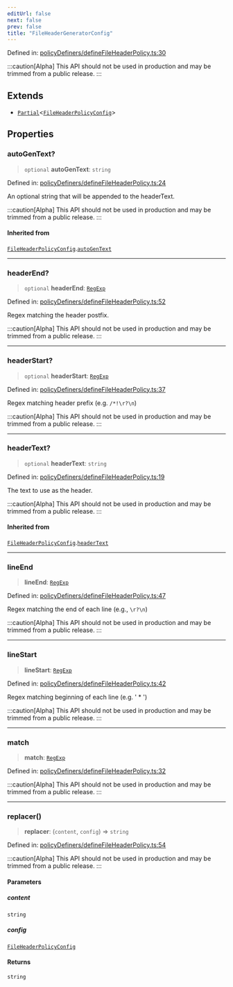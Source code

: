 ```yaml
---
editUrl: false
next: false
prev: false
title: "FileHeaderGeneratorConfig"
---
```


Defined in: [policyDefiners/defineFileHeaderPolicy.ts:30](https://github.com/tylerbutler/tools-monorepo/blob/main/packages/repopo/src/policyDefiners/defineFileHeaderPolicy.ts#L30)

:::caution[Alpha]
This API should not be used in production and may be trimmed from a public release.
:::

## Extends

- [`Partial`](https://www.typescriptlang.org/docs/handbook/utility-types.html#partialtype)\<[`FileHeaderPolicyConfig`](/api/interfaces/fileheaderpolicyconfig/)\>

## Properties

### autoGenText?

> `optional` **autoGenText**: `string`

Defined in: [policyDefiners/defineFileHeaderPolicy.ts:24](https://github.com/tylerbutler/tools-monorepo/blob/main/packages/repopo/src/policyDefiners/defineFileHeaderPolicy.ts#L24)

An optional string that will be appended to the headerText.

:::caution[Alpha]
This API should not be used in production and may be trimmed from a public release.
:::

#### Inherited from

[`FileHeaderPolicyConfig`](/api/interfaces/fileheaderpolicyconfig/).[`autoGenText`](/api/interfaces/fileheaderpolicyconfig/#autogentext)

***

### headerEnd?

> `optional` **headerEnd**: [`RegExp`](https://developer.mozilla.org/docs/Web/JavaScript/Reference/Global_Objects/RegExp)

Defined in: [policyDefiners/defineFileHeaderPolicy.ts:52](https://github.com/tylerbutler/tools-monorepo/blob/main/packages/repopo/src/policyDefiners/defineFileHeaderPolicy.ts#L52)

Regex matching the header postfix.

:::caution[Alpha]
This API should not be used in production and may be trimmed from a public release.
:::

***

### headerStart?

> `optional` **headerStart**: [`RegExp`](https://developer.mozilla.org/docs/Web/JavaScript/Reference/Global_Objects/RegExp)

Defined in: [policyDefiners/defineFileHeaderPolicy.ts:37](https://github.com/tylerbutler/tools-monorepo/blob/main/packages/repopo/src/policyDefiners/defineFileHeaderPolicy.ts#L37)

Regex matching header prefix (e.g. `/*!\r?\n`)

:::caution[Alpha]
This API should not be used in production and may be trimmed from a public release.
:::

***

### headerText?

> `optional` **headerText**: `string`

Defined in: [policyDefiners/defineFileHeaderPolicy.ts:19](https://github.com/tylerbutler/tools-monorepo/blob/main/packages/repopo/src/policyDefiners/defineFileHeaderPolicy.ts#L19)

The text to use as the header.

:::caution[Alpha]
This API should not be used in production and may be trimmed from a public release.
:::

#### Inherited from

[`FileHeaderPolicyConfig`](/api/interfaces/fileheaderpolicyconfig/).[`headerText`](/api/interfaces/fileheaderpolicyconfig/#headertext)

***

### lineEnd

> **lineEnd**: [`RegExp`](https://developer.mozilla.org/docs/Web/JavaScript/Reference/Global_Objects/RegExp)

Defined in: [policyDefiners/defineFileHeaderPolicy.ts:47](https://github.com/tylerbutler/tools-monorepo/blob/main/packages/repopo/src/policyDefiners/defineFileHeaderPolicy.ts#L47)

Regex matching the end of each line (e.g., `\r?\n`)

:::caution[Alpha]
This API should not be used in production and may be trimmed from a public release.
:::

***

### lineStart

> **lineStart**: [`RegExp`](https://developer.mozilla.org/docs/Web/JavaScript/Reference/Global_Objects/RegExp)

Defined in: [policyDefiners/defineFileHeaderPolicy.ts:42](https://github.com/tylerbutler/tools-monorepo/blob/main/packages/repopo/src/policyDefiners/defineFileHeaderPolicy.ts#L42)

Regex matching beginning of each line (e.g. ' * ')

:::caution[Alpha]
This API should not be used in production and may be trimmed from a public release.
:::

***

### match

> **match**: [`RegExp`](https://developer.mozilla.org/docs/Web/JavaScript/Reference/Global_Objects/RegExp)

Defined in: [policyDefiners/defineFileHeaderPolicy.ts:32](https://github.com/tylerbutler/tools-monorepo/blob/main/packages/repopo/src/policyDefiners/defineFileHeaderPolicy.ts#L32)

:::caution[Alpha]
This API should not be used in production and may be trimmed from a public release.
:::

***

### replacer()

> **replacer**: (`content`, `config`) => `string`

Defined in: [policyDefiners/defineFileHeaderPolicy.ts:54](https://github.com/tylerbutler/tools-monorepo/blob/main/packages/repopo/src/policyDefiners/defineFileHeaderPolicy.ts#L54)

:::caution[Alpha]
This API should not be used in production and may be trimmed from a public release.
:::

#### Parameters

##### content

`string`

##### config

[`FileHeaderPolicyConfig`](/api/interfaces/fileheaderpolicyconfig/)

#### Returns

`string`
